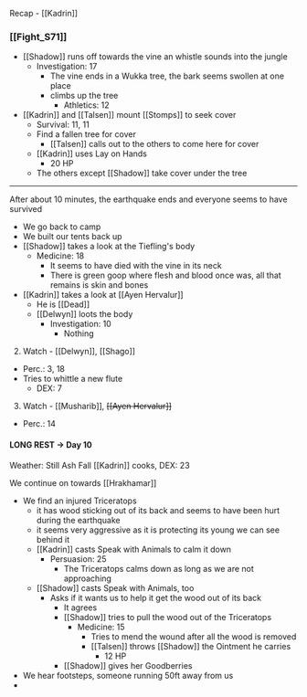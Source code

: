 Recap - [[Kadrin]]

### [[Fight_S71]]
- [[Shadow]] runs off towards the vine an whistle sounds into the jungle
	- Investigation: 17
		- The vine ends in a Wukka tree, the bark seems swollen at one place
		- climbs up the tree
			- Athletics: 12
-  [[Kadrin]] and [[Talsen]] mount [[Stomps]] to seek cover
	- Survival: 11, 11
	- Find a fallen tree for cover
		- [[Talsen]] calls out to the others to come here for cover
	- [[Kadrin]] uses Lay on Hands
		- 20 HP
	- The others except [[Shadow]] take cover under the tree

---
After about 10 minutes, the earthquake ends and everyone seems to have survived
- We go back to camp
- We built our tents back up
- [[Shadow]] takes a look at the Tiefling's body
	- Medicine: 18
		- It seems to have died with the vine in its neck
		- There is green goop where flesh and blood once was, all that remains is skin and bones
- [[Kadrin]] takes a look at [[Ayen Hervalur]]
	- He is [[Dead]]
	- [[Delwyn]] loots the body
		- Investigation: 10
			- Nothing

2. Watch - [[Delwyn]], [[Shago]]
- Perc.: 3, 18
- Tries to whittle a new flute
	- DEX: 7

3. Watch -  [[Musharib]], ~~[[Ayen Hervalur]]~~
- Perc.: 14

#### LONG REST -> Day 10
Weather: Still Ash Fall
[[Kadrin]] cooks, DEX: 23

We continue on towards [[Hrakhamar]]
- We find an injured Triceratops
	- it has wood sticking out of its back and seems to have been hurt during the earthquake
	- it seems very aggressive as it is protecting its young we can see behind it
	- [[Kadrin]] casts Speak with Animals to calm it down
		- Persuasion: 25
			- The Triceratops calms down as long as we are not approaching
	- [[Shadow]] casts Speak with Animals, too
		- Asks if it wants us to help it get the wood out of its back
			- It agrees
			- [[Shadow]] tries to pull the wood out of the Triceratops
				- Medicine: 15
					- Tries to mend the wound after all the wood is removed
					- [[Talsen]] throws [[Shadow]] the Ointment he carries
						- 12 HP
			- [[Shadow]] gives her Goodberries
- We hear footsteps, someone running 50ft away from us
- 